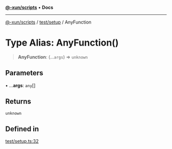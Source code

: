 [**@-xun/scripts**](../../../README.md) • **Docs**

***

[@-xun/scripts](../../../README.md) / [test/setup](../README.md) / AnyFunction

# Type Alias: AnyFunction()

> **AnyFunction**: (...`args`) => `unknown`

## Parameters

• ...**args**: `any`[]

## Returns

`unknown`

## Defined in

[test/setup.ts:32](https://github.com/Xunnamius/xscripts/blob/dab28cbd16e1a8b65bb5fd311af787e2401e7d30/test/setup.ts#L32)
